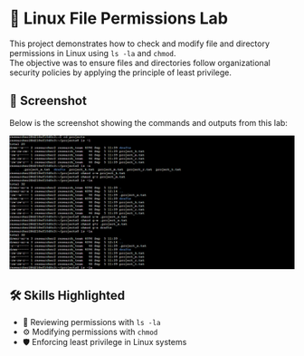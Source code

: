 # 🔐 Linux File Permissions Lab  

This project demonstrates how to check and modify file and directory permissions in Linux using `ls -la` and `chmod`.  
The objective was to ensure files and directories follow organizational security policies by applying the principle of least privilege.  

## 📸 Screenshot  
Below is the screenshot showing the commands and outputs from this lab:  

![Linux file permissions lab](https://github.com/dondex001/file-permissions-management/blob/1ca1b04c81208b536f0331c65ba2bf3c1a5cb11c/chmod-before.png)

 ## 🛠️ Skills Highlighted  
- 📂 Reviewing permissions with `ls -la`  
- ⚙️ Modifying permissions with `chmod`  
- 🛡️ Enforcing least privilege in Linux systems  
